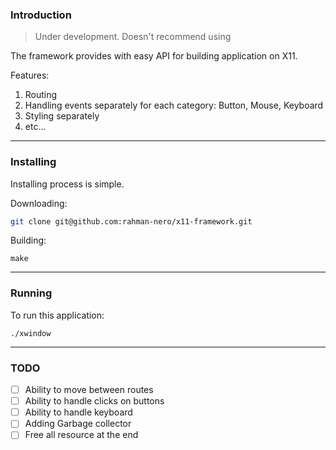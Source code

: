 ### Introduction

> Under development. Doesn't recommend using

The framework provides with easy API for building application on X11.

Features:
1. Routing
2. Handling events separately for each category: Button, Mouse, Keyboard
3. Styling separately
4. etc...

---

### Installing

Installing process is simple.

Downloading: 
```bash
git clone git@github.com:rahman-nero/x11-framework.git
```

Building:
```
make
```

---
### Running


To run this application:
```
./xwindow
```


---

### TODO

- [ ] Ability to move between routes
- [ ] Ability to handle clicks on buttons
- [ ] Ability to handle keyboard
- [ ] Adding Garbage collector
- [ ] Free all resource at the end